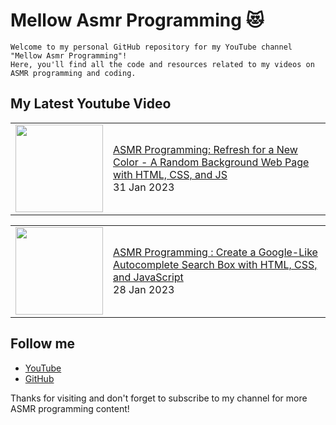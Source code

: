 # Mellow Asmr Programming 😻
```
Welcome to my personal GitHub repository for my YouTube channel "Mellow Asmr Programming"!
Here, you'll find all the code and resources related to my videos on ASMR programming and coding.
```

## My Latest Youtube Video

<!-- BLOG-POST-LIST:START --><table><tr><td><a href="https://www.youtube.com/watch?v=EJCY4g86tf4"><img width="140px" src="https://i.ytimg.com/vi/EJCY4g86tf4/mqdefault.jpg"></a></td>
<td><a href="https://www.youtube.com/watch?v=EJCY4g86tf4">ASMR Programming: Refresh for a New Color - A Random Background Web Page with HTML, CSS, and JS</a><br/>31 Jan 2023</td></tr></table>
<table><tr><td><a href="https://www.youtube.com/watch?v=hrMm5q5d0Bk"><img width="140px" src="https://i.ytimg.com/vi/hrMm5q5d0Bk/mqdefault.jpg"></a></td>
<td><a href="https://www.youtube.com/watch?v=hrMm5q5d0Bk">ASMR Programming : Create a Google-Like Autocomplete Search Box with HTML, CSS, and JavaScript</a><br/>28 Jan 2023</td></tr></table>
<!-- BLOG-POST-LIST:END -->

## Follow me

- [YouTube](https://www.youtube.com/@MellowAsmrProgramming)
- [GitHub](https://github.com/Mellow-Programming)

Thanks for visiting and don't forget to subscribe to my channel for more ASMR programming content!
